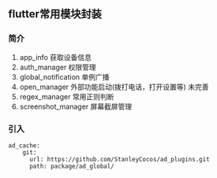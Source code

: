 ## flutter常用模块封装

### 简介
1. app_info 获取设备信息
2. auth_manager 权限管理
3. global_notification 单例广播
4. open_manager 外部功能启动(拨打电话，打开设置等) 未完善
5. regex_manager 常用正则判断
6. screenshot_manager 屏幕截屏管理



### 引入  
```
ad_cache:
    git:
      url: https://github.com/StanleyCocos/ad_plugins.git
      path: package/ad_global/
```
